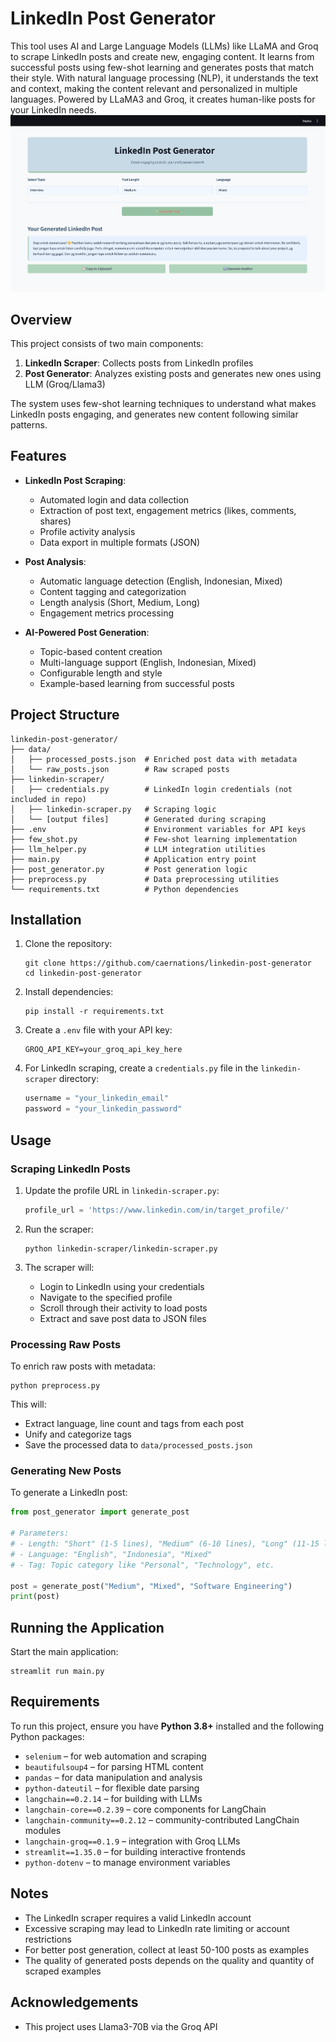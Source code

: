 # LinkedIn Post Generator

This tool uses AI and Large Language Models (LLMs) like LLaMA and Groq to scrape LinkedIn posts and create new, engaging content. It learns from successful posts using few-shot learning and generates posts that match their style. With natural language processing (NLP), it understands the text and context, making the content relevant and personalized in multiple languages. Powered by LLaMA3 and Groq, it creates human-like posts for your LinkedIn needs.
![LinkedIn Post Generator](image.png)

## Overview

This project consists of two main components:
1. **LinkedIn Scraper**: Collects posts from LinkedIn profiles
2. **Post Generator**: Analyzes existing posts and generates new ones using LLM (Groq/Llama3)

The system uses few-shot learning techniques to understand what makes LinkedIn posts engaging, and generates new content following similar patterns.

## Features

- **LinkedIn Post Scraping**:
  - Automated login and data collection
  - Extraction of post text, engagement metrics (likes, comments, shares)
  - Profile activity analysis
  - Data export in multiple formats (JSON)

- **Post Analysis**:
  - Automatic language detection (English, Indonesian, Mixed)
  - Content tagging and categorization
  - Length analysis (Short, Medium, Long)
  - Engagement metrics processing

- **AI-Powered Post Generation**:
  - Topic-based content creation
  - Multi-language support (English, Indonesian, Mixed)
  - Configurable length and style
  - Example-based learning from successful posts

## Project Structure

```
linkedin-post-generator/
├── data/
│   ├── processed_posts.json  # Enriched post data with metadata
│   └── raw_posts.json        # Raw scraped posts
├── linkedin-scraper/
│   ├── credentials.py        # LinkedIn login credentials (not included in repo)
│   ├── linkedin-scraper.py   # Scraping logic
│   └── [output files]        # Generated during scraping
├── .env                      # Environment variables for API keys
├── few_shot.py               # Few-shot learning implementation
├── llm_helper.py             # LLM integration utilities
├── main.py                   # Application entry point
├── post_generator.py         # Post generation logic
├── preprocess.py             # Data preprocessing utilities
└── requirements.txt          # Python dependencies
```

## Installation

1. Clone the repository:
   ```
   git clone https://github.com/caernations/linkedin-post-generator
   cd linkedin-post-generator
   ```

2. Install dependencies:
   ```
   pip install -r requirements.txt
   ```

3. Create a `.env` file with your API key:
   ```
   GROQ_API_KEY=your_groq_api_key_here
   ```

4. For LinkedIn scraping, create a `credentials.py` file in the `linkedin-scraper` directory:
   ```python
   username = "your_linkedin_email"
   password = "your_linkedin_password"
   ```

## Usage

### Scraping LinkedIn Posts

1. Update the profile URL in `linkedin-scraper.py`:
   ```python
   profile_url = 'https://www.linkedin.com/in/target_profile/'
   ```

2. Run the scraper:
   ```
   python linkedin-scraper/linkedin-scraper.py
   ```

3. The scraper will:
   - Login to LinkedIn using your credentials
   - Navigate to the specified profile
   - Scroll through their activity to load posts
   - Extract and save post data to JSON files

### Processing Raw Posts

To enrich raw posts with metadata:

```
python preprocess.py
```

This will:
- Extract language, line count and tags from each post
- Unify and categorize tags
- Save the processed data to `data/processed_posts.json`

### Generating New Posts

To generate a LinkedIn post:

```python
from post_generator import generate_post

# Parameters:
# - Length: "Short" (1-5 lines), "Medium" (6-10 lines), "Long" (11-15 lines)
# - Language: "English", "Indonesia", "Mixed"
# - Tag: Topic category like "Personal", "Technology", etc.

post = generate_post("Medium", "Mixed", "Software Engineering")
print(post)
```

## Running the Application

Start the main application:

```
streamlit run main.py
```

## Requirements

To run this project, ensure you have **Python 3.8+** installed and the following Python packages:

- `selenium` – for web automation and scraping  
- `beautifulsoup4` – for parsing HTML content  
- `pandas` – for data manipulation and analysis  
- `python-dateutil` – for flexible date parsing  
- `langchain==0.2.14` – for building with LLMs  
- `langchain-core==0.2.39` – core components for LangChain  
- `langchain-community==0.2.12` – community-contributed LangChain modules  
- `langchain-groq==0.1.9` – integration with Groq LLMs  
- `streamlit==1.35.0` – for building interactive frontends  
- `python-dotenv` – to manage environment variables  

## Notes

- The LinkedIn scraper requires a valid LinkedIn account
- Excessive scraping may lead to LinkedIn rate limiting or account restrictions
- For better post generation, collect at least 50-100 posts as examples
- The quality of generated posts depends on the quality and quantity of scraped examples


## Acknowledgements

- This project uses Llama3-70B via the Groq API